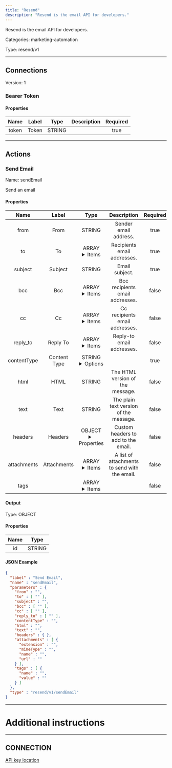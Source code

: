 ```yaml
---
title: "Resend"
description: "Resend is the email API for developers."
---
```


Resend is the email API for developers.


Categories: marketing-automation


Type: resend/v1

<hr />



## Connections

Version: 1


### Bearer Token

#### Properties

|      Name       |      Label     |     Type     |     Description     | Required |
|:---------------:|:--------------:|:------------:|:-------------------:|:--------:|
| token | Token | STRING |  | true |





<hr />



## Actions


### Send Email
Name: sendEmail

Send an email

#### Properties

|      Name       |      Label     |     Type     |     Description     | Required |
|:---------------:|:--------------:|:------------:|:-------------------:|:--------:|
| from | From | STRING | Sender email address. | true |
| to | To | ARRAY <details> <summary> Items </summary> [STRING\($email)] </details> | Recipients email addresses. | true |
| subject | Subject | STRING | Email subject. | true |
| bcc | Bcc | ARRAY <details> <summary> Items </summary> [STRING\($email)] </details> | Bcc recipients email addresses. | false |
| cc | Cc | ARRAY <details> <summary> Items </summary> [STRING\($email)] </details> | Cc recipients email addresses. | false |
| reply_to | Reply To | ARRAY <details> <summary> Items </summary> [STRING\($email)] </details> | Reply-to email addresses. | false |
| contentType | Content Type | STRING <details> <summary> Options </summary> HTML, TEXT </details> |  | true |
| html | HTML | STRING | The HTML version of the message. | false |
| text | Text | STRING | The plain text version of the message. | false |
| headers | Headers | OBJECT <details> <summary> Properties </summary> {} </details> | Custom headers to add to the email. | false |
| attachments | Attachments | ARRAY <details> <summary> Items </summary> [FILE_ENTRY] </details> | A list of attachments to send with the email. | false |
| tags | | ARRAY <details> <summary> Items </summary> [{STRING\(name), STRING\(value)}] </details> |  | false |


#### Output



Type: OBJECT


#### Properties

|     Name     |     Type     |
|:------------:|:------------:|
| id | STRING |




#### JSON Example
```json
{
  "label" : "Send Email",
  "name" : "sendEmail",
  "parameters" : {
    "from" : "",
    "to" : [ "" ],
    "subject" : "",
    "bcc" : [ "" ],
    "cc" : [ "" ],
    "reply_to" : [ "" ],
    "contentType" : "",
    "html" : "",
    "text" : "",
    "headers" : { },
    "attachments" : [ {
      "extension" : "",
      "mimeType" : "",
      "name" : "",
      "url" : ""
    } ],
    "tags" : [ {
      "name" : "",
      "value" : ""
    } ]
  },
  "type" : "resend/v1/sendEmail"
}
```




<hr />

# Additional instructions
<hr />

## CONNECTION

[API key location](https://resend.com/api-keys)
